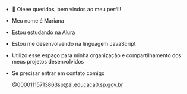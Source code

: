 - 👋 Oieee queridos, bem vindos ao meu perfil!
- Meu nome é Mariana 
- Estou estudando na Alura
- Estou me desenvolvendo na linguagem JavaScript
- Utilizo esse espaço para minha organização e compartilhamento dos meus projetos desenvolvidos


- Se precisar entrar em contato comigo
  
  @00001115713863sp@al.educaca0.sp.gov.br
  
<!---
marianadosrios/marianadosrios is a ✨ special ✨ repository because its `README.md` (this file) appears on your GitHub profile.
You can click the Preview link to take a look at your changes.
--->
